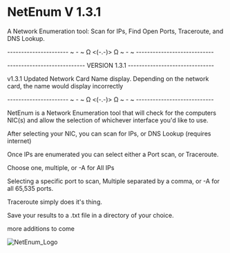 # NetEnum V 1.3.1

A Network Enumeration tool: Scan for IPs, Find Open Ports, Traceroute, and DNS Lookup.

---------------------- ~ - ~ Ω <(-.-)> Ω ~ - ~ ----------------------------

---------------------------- VERSION 1.3.1 -------------------------------

v1.3.1 Updated Network Card Name display. Depending on the network card, the name would display incorrectly

---------------------- ~ - ~ Ω <(-.-)> Ω ~ - ~ ----------------------------

NetEnum is a Network Enumeration tool that will check for the computers NIC(s) and allow the selection of whichever interface you'd like to use.

After selecting your NIC, you can scan for IPs, or DNS Lookup (requires internet)

Once IPs are enumerated you can select either a Port scan, or Traceroute.

Choose one, multiple, or -A for All IPs

Selecting a specific port to scan, Multiple separated by a comma, or -A for all 65,535 ports.

Traceroute simply does it's thing.

Save your results to a .txt file in a directory of your choice.

more additions to come

![NetEnum_Logo](https://github.com/user-attachments/assets/37349b61-ed17-4ff6-99a5-731a26617e80)

